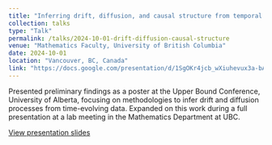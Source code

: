 ```yaml
---
title: "Inferring drift, diffusion, and causal structure from temporal marginals"
collection: talks
type: "Talk"
permalink: /talks/2024-10-01-drift-diffusion-causal-structure
venue: "Mathematics Faculty, University of British Columbia"
date: 2024-10-01
location: "Vancouver, BC, Canada"
link: "https://docs.google.com/presentation/d/1SgOKr4jcb_wXiuhevux3a-bAI_V317GjsTyQ_iZ2RoA/edit?usp=sharing"
---
```


Presented preliminary findings as a poster at the Upper Bound Conference, University of Alberta, focusing on methodologies to infer drift and diffusion processes from time-evolving data. Expanded on this work during a full presentation at a lab meeting in the Mathematics Department at UBC.

[View presentation slides](https://docs.google.com/presentation/d/1SgOKr4jcb_wXiuhevux3a-bAI_V317GjsTyQ_iZ2RoA/edit?usp=sharing)
